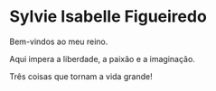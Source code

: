 # Sylvie Isabelle Figueiredo

Bem-vindos ao meu reino. 

Aqui impera a liberdade, a paixão e a imaginação.

Três coisas que tornam a vida grande! 

